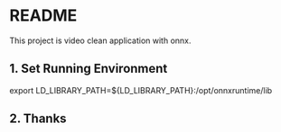 # README

This project is video clean application with onnx.

## 1. Set Running Environment

export LD_LIBRARY_PATH=${LD_LIBRARY_PATH}:/opt/onnxruntime/lib

## 2. Thanks

